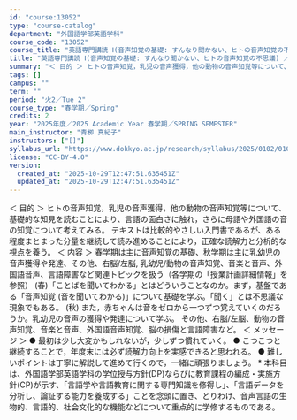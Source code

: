 ```yaml
---
id: "course:13052"
type: "course-catalog"
department: "外国語学部英語学科"
course_code: "13052"
course_title: "英語専門講読 Ⅰ(音声知覚の基礎: すんなり聞かない、ヒトの音声知覚の不思議) ／ADVANCED THEMATIC READING Ⅰ"
title: "英語専門講読 Ⅰ(音声知覚の基礎: すんなり聞かない、ヒトの音声知覚の不思議) ／ADVANCED THEMATIC READING Ⅰ"
summary: "＜ 目的 ＞ ヒトの音声知覚，乳児の音声獲得，他の動物の音声知覚等について、基礎的な知見を読むことにより、言語の面白さに触れ，さらに母語や外国語の音の知覚について考えてみる。 テキストは比較的やさしい入門書であるが、ある程度まとまった分量を…"
tags: []
campus: ""
term: ""
period: "火2／Tue 2"
course_type: "春学期／Spring"
credits: 2
year: "2025年度／2025 Academic Year 春学期／SPRING SEMESTER"
main_instructor: "青栁 真紀子"
instructors: ["[]"]
syllabus_url: "https://www.dokkyo.ac.jp/research/syllabus/2025/0102/0102_13052_ja_JP.html"
license: "CC-BY-4.0"
version:
  created_at: "2025-10-29T12:47:51.635451Z"
  updated_at: "2025-10-29T12:47:51.635451Z"
---
```

＜ 目的 ＞ ヒトの音声知覚，乳児の音声獲得，他の動物の音声知覚等について、基礎的な知見を読むことにより、言語の面白さに触れ，さらに母語や外国語の音の知覚について考えてみる。 テキストは比較的やさしい入門書であるが、ある程度まとまった分量を継続して読み進めることにより，正確な読解力と分析的な視点を養う。 ＜ 内容 ＞ 春学期は主に音声知覚の基礎、秋学期は主に乳幼児の音声獲得や発達、その他、右脳/左脳, 乳幼児/動物の音声知覚、音楽と音声、外国語音声、言語障害など関連トピックを扱う（各学期の「授業計画詳細情報」を参照） (春)「ことばを聞いてわかる」とはどういうことなのか。まず，基盤である「音声知覚 (音を聞いてわかる)」について基礎を学ぶ。「聞く」とは不思議な現象でもある。 (秋) また，赤ちゃんは音をゼロから一つずつ覚えていくのだろうか。乳幼児の音声の獲得や発達について学ぶ。 その他、右脳/左脳、動物の音声知覚、音楽と音声、外国語音声知覚、脳の損傷と言語障害など。 ＜ メッセージ ＞ ● 最初は少し大変かもしれないが，少しずつ慣れていく。 ● こつこつと継続することで，年度末には必ず読解力向上を実感できると思われる。 ● 難しいポイントは丁寧に解説して進めて行くので，一緒に頑張りましょう。 * 本科目は、外国語学部英語学科の学位授与方針(DP)ならびに教育課程の編成・実施方針(CP)が示す、「言語学や言語教育に関する専門知識を修得し」、「言語データを分析し、論証する能力を養成する」ことを念頭に置き、とりわけ、音声言語の生物的、言語的、社会文化的な機能などについて重点的に学修するものである。
